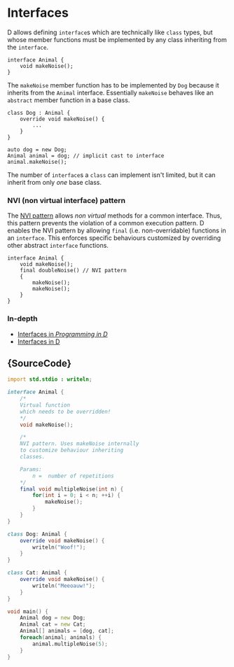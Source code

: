 # Interfaces

D allows defining `interface`s which are technically like
`class` types, but whose member functions must be implemented
by any class inheriting from the `interface`.

    interface Animal {
        void makeNoise();
    }

The `makeNoise` member function has to be implemented
by `Dog` because it inherits from the `Animal` interface.
Essentially `makeNoise` behaves like an `abstract` member
function in a base class.

    class Dog : Animal {
        override void makeNoise() {
            ...
        }
    }

    auto dog = new Dog;
    Animal animal = dog; // implicit cast to interface
    animal.makeNoise();

The number of `interface`s a `class` can implement isn't limited,
but it can inherit from only *one* base class.

### NVI (non virtual interface) pattern

The [NVI pattern](https://en.wikipedia.org/wiki/Non-virtual_interface_pattern)
allows _non virtual_ methods for a common interface.
Thus, this pattern prevents the violation of a common execution pattern.
D enables the NVI pattern by
allowing `final` (i.e. non-overridable) functions in an `interface`.
This enforces specific behaviours customized by overriding
other abstract `interface` functions.

    interface Animal {
        void makeNoise();
        final doubleNoise() // NVI pattern
        {
            makeNoise();
            makeNoise();
        }
    }

### In-depth

- [Interfaces in _Programming in D_](http://ddili.org/ders/d.en/interface.html)
- [Interfaces in D](https://dlang.org/spec/interface.html)

## {SourceCode}

```d
import std.stdio : writeln;

interface Animal {
    /*
    Virtual function
    which needs to be overridden!
    */
    void makeNoise();

    /*
    NVI pattern. Uses makeNoise internally
    to customize behaviour inheriting
    classes.

    Params:
        n =  number of repetitions
    */
    final void multipleNoise(int n) {
        for(int i = 0; i < n; ++i) {
            makeNoise();
        }
    }
}

class Dog: Animal {
    override void makeNoise() {
        writeln("Woof!");
    }
}

class Cat: Animal {
    override void makeNoise() {
        writeln("Meeoauw!");
    }
}

void main() {
    Animal dog = new Dog;
    Animal cat = new Cat;
    Animal[] animals = [dog, cat];
    foreach(animal; animals) {
        animal.multipleNoise(5);
    }
}
```
